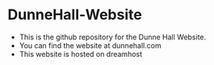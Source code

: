 # DunneHall-Website
- This is the github repository for the Dunne Hall Website.
- You can find the website at dunnehall.com
- This website is hosted on dreamhost
